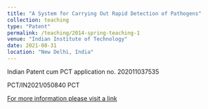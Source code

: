 ```yaml
---
title: "A System for Carrying Out Rapid Detection of Pathogens"
collection: teaching
type: "Patent"
permalink: /teaching/2014-spring-teaching-1
venue: "Indian Institute of Technology"
date: 2021-08-31
location: "New Delhi, India"
---
```


Indian Patent cum PCT application no. 202011037535

PCT/IN2021/050840 PCT

[For more information please visit a link]([https://www.google.com](https://iprsearch.ipindia.gov.in/PublicSearch/PublicationSearch/ApplicationStatus)https://iprsearch.ipindia.gov.in/PublicSearch/PublicationSearch/ApplicationStatus)
